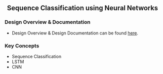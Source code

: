 ## <div align="center">Sequence Classification using Neural Networks

### Design Overview & Documentation
* Design Overview & Design Documentation can be found [here](https://ani-dharmarajan.com/Sequence-Classification-Activity-Recognition-using-Neural-Networks-07038b80c80c4cb7bca4036df9ee54bb).

### Key Concepts
* Sequence Classification
* LSTM
* CNN
